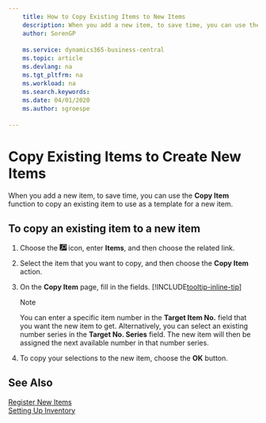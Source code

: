 ```yaml
---
    title: How to Copy Existing Items to New Items
    description: When you add a new item, to save time, you can use the Copy Item function to copy an existing item to use as a template for a new item.
    author: SorenGP

    ms.service: dynamics365-business-central
    ms.topic: article
    ms.devlang: na
    ms.tgt_pltfrm: na
    ms.workload: na
    ms.search.keywords:
    ms.date: 04/01/2020
    ms.author: sgroespe

---
```

# Copy Existing Items to Create New Items
When you add a new item, to save time, you can use the **Copy Item** function to copy an existing item to use as a template for a new item.  

## To copy an existing item to a new item  
1. Choose the ![Lightbulb that opens the Tell Me feature](media/ui-search/search_small.png "Tell me what you want to do") icon, enter **Items**, and then choose the related link.  
2. Select the item that you want to copy, and then choose the **Copy Item** action.  
3. On the **Copy Item** page, fill in the fields. [!INCLUDE[tooltip-inline-tip](includes/tooltip-inline-tip_md.md)]

    > [!NOTE]  
    > You can enter a specific item number in the **Target Item No.** field that you want the new item to get. Alternatively, you can select an existing number series in the **Target No. Series** field. The new item will then be assigned the next available number in that number series.  

5. To copy your selections to the new item, choose the **OK** button.  

## See Also  
[Register New Items](inventory-how-register-new-items.md)  
[Setting Up Inventory](inventory-setup-inventory.md)
